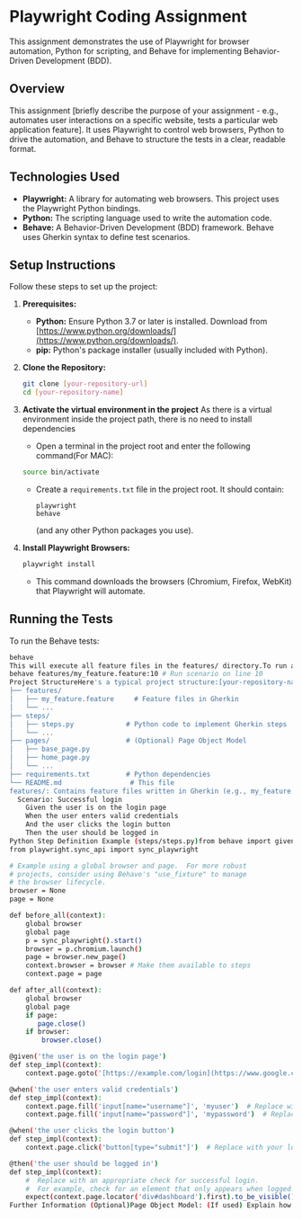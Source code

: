 # Playwright Coding Assignment

This assignment demonstrates the use of Playwright for browser automation, Python for scripting, and Behave for implementing Behavior-Driven Development (BDD).

## Overview

This assignment [briefly describe the purpose of your assignment - e.g., automates user interactions on a specific website, tests a particular web application feature].  It uses Playwright to control web browsers, Python to drive the automation, and Behave to structure the tests in a clear, readable format.

## Technologies Used

* **Playwright:** A library for automating web browsers.  This project uses the Playwright Python bindings.
* **Python:** The scripting language used to write the automation code.
* **Behave:** A Behavior-Driven Development (BDD) framework.  Behave uses Gherkin syntax to define test scenarios.

## Setup Instructions

Follow these steps to set up the project:

1.  **Prerequisites:**

    * **Python:** Ensure Python 3.7 or later is installed.  Download from [https://www.python.org/downloads/](https://www.python.org/downloads/).
    * **pip:** Python's package installer (usually included with Python).

2.  **Clone the Repository:**

    ```bash
    git clone [your-repository-url]
    cd [your-repository-name]
    ```

3.  **Activate the virtual environment in the project**
    As there is a virtual environment inside the project path, there is no need to install dependencies

    * Open a terminal in the project root and enter the following command(For MAC):
    ```bash
    source bin/activate
    ```

    * Create a `requirements.txt` file in the project root.  It should contain:

        ```text
        playwright
        behave
        ```
        (and any other Python packages you use).

5.  **Install Playwright Browsers:**

    ```bash
    playwright install
    ```
    * This command downloads the browsers (Chromium, Firefox, WebKit) that Playwright will automate.

## Running the Tests

To run the Behave tests:

```bash
behave
This will execute all feature files in the features/ directory.To run a specific feature or scenario:behave features/my_feature.feature
behave features/my_feature.feature:10 # Run scenario on line 10
Project StructureHere's a typical project structure:[your-repository-name]/
├── features/
│   ├── my_feature.feature     # Feature files in Gherkin
│   └── ...
├── steps/
│   ├── steps.py             # Python code to implement Gherkin steps
│   └── ...
├── pages/                   # (Optional) Page Object Model
│   ├── base_page.py
│   ├── home_page.py
│   └── ...
├── requirements.txt         # Python dependencies
└── README.md                 # This file
features/: Contains feature files written in Gherkin (e.g., my_feature.feature).  These describe the behavior of the system.steps/: Contains Python files (e.g., steps.py) that define the actions to take for each Gherkin step.pages/ (Optional): If you're using the Page Object Model, this directory holds classes that represent web pages.requirements.txt: Lists the python dependencies.README.md: Provides an overview of the project.Gherkin Syntax Example (my_feature.feature)Feature: User Login
  Scenario: Successful login
    Given the user is on the login page
    When the user enters valid credentials
    And the user clicks the login button
    Then the user should be logged in
Python Step Definition Example (steps/steps.py)from behave import given, when, then
from playwright.sync_api import sync_playwright

# Example using a global browser and page.  For more robust
# projects, consider using Behave's "use_fixture" to manage
# the browser lifecycle.
browser = None
page = None

def before_all(context):
    global browser
    global page
    p = sync_playwright().start()
    browser = p.chromium.launch()
    page = browser.new_page()
    context.browser = browser # Make them available to steps
    context.page = page

def after_all(context):
    global browser
    global page
    if page:
       page.close()
    if browser:
        browser.close()

@given('the user is on the login page')
def step_impl(context):
    context.page.goto('[https://example.com/login](https://www.google.com/search?q=https://example.com/login)')  # Replace with your login URL

@when('the user enters valid credentials')
def step_impl(context):
    context.page.fill('input[name="username"]', 'myuser')  # Replace with your username field
    context.page.fill('input[name="password"]', 'mypassword')  # Replace with your password field

@when('the user clicks the login button')
def step_impl(context):
    context.page.click('button[type="submit"]')  # Replace with your login button selector

@then('the user should be logged in')
def step_impl(context):
    #  Replace with an appropriate check for successful login.
    #  For example, check for an element that only appears when logged in.
    expect(context.page.locator('div#dashboard').first).to_be_visible()
Further Information (Optional)Page Object Model: (If used) Explain how you've organized your page interactions using the Page Object Model.Test Data: Describe how test data is managed (e.g., hardcoded, external
